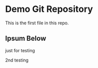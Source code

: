 # Demo Git Repository

This is the first file in this repo.

## Ipsum Below

just for testing

2nd testing 


